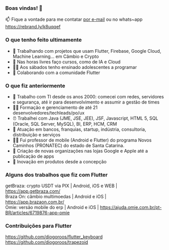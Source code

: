 ### Boas vindas! 👋

📫 Fique a vontade para me contatar <a href="mailto:diogoroos@gmail.com">por e-mail</a> ou no whats~app https://rebrand.ly/k8uqqef

### O que tenho feito ultimamente
- 🔭 Trabalhando com projetos que usam Flutter, Firebase, Google Cloud, Machine Learning... em Câmbio e Crypto
- 🔭 Nas horas livres faço cursos, como de IA e Cloud
- 👨‍🏫 Aos sábados tenho ensinado adolescentes a programar
- 👯 Colaborando com a comunidade Flutter

### O que fiz anteriormente
- 👴 Trabalho com TI desde os anos 2000: comecei com redes, servidores e segurança, até ir para desenvolvimento e assumir a gestão de times
- 👨‍🏫 Formação e gerenciamento de até 21 desenvolvedores/techleads/po/ux
- ⏰ Trabalhei com Java (JME, JSE, JEE), JSF, Javascript, HTML 5, SQL (Oracle, SQL Server, MySQL), BI, ERP, HCM, CRM
- 👷 Atuação em bancos, franquias, startup, indústria, consultoria, distribuição e serviços
- 👨‍🏫 Fui professor de mobile (Android e Flutter) do programa Novos Caminhos (PRONATEC) do estado de Santa Catarina.
- 🚀 Criação de novas organizações nas lojas Google e Apple até a publicação de apps
- 🚀 Inovação em produtos desde a concepção

### Alguns dos trabalhos que fiz com Flutter<br/>
getBraza: crypto USDT via PIX | Android, iOS e WEB | https://app.getbraza.com/<br/>
Braza On: câmbio multimoedas | Android e iOS | https://app.brazaon.com.br/<br/>
Omie: versão mobile do erp | Android e iOS | https://ajuda.omie.com.br/pt-BR/articles/6719876-app-omie<br/>

### Contribuições para Flutter
https://github.com/diogoroos/flutter_keyboard <br/>
https://github.com/diogoroos/trapezoid <br/> <br/>
<!--
[flutter_keyboard](https://pub.dev/packages/flutter_keyboard)

**diogoroos/diogoroos** is a ✨ _special_ ✨ repository because its `README.md` (this file) appears on your GitHub profile.

Here are some ideas to get you started:
- 🌱 Estou aprofundando em back-end e cloud

- 🔭 I’m currently working on ...
- 🌱 I’m currently learning ...
- 👯 I’m looking to collaborate on ...
- 🤔 I’m looking for help with ...
- 💬 Ask me about ...
- 📫 How to reach me: ...
- 😄 Pronouns: ...
- ⚡ Fun fact: ...
-->
